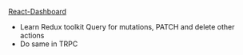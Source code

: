 [React-Dashboard](https://youtu.be/uoJ0Tv-BFcQ)

- Learn Redux toolkit Query for mutations, PATCH and delete other actions
- Do same in TRPC

